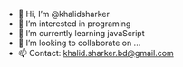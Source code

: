 - 👋 Hi, I’m @khalidsharker
- 👀 I’m interested in programing
- 🌱 I’m currently learning javaScript
- 💞️ I’m looking to collaborate on ...
- 📫 Contact: khalid.sharker.bd@gmail.com

<!---
khalidsharker/khalidsharker is a ✨ special ✨ repository because its `README.md` (this file) appears on your GitHub profile.
You can click the Preview link to take a look at your changes.
--->
